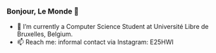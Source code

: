 ### Bonjour, Le Monde 👋

<!--
**paopaomc/paopaomc** is a ✨ _special_ ✨ repository because its `README.md` (this file) appears on your GitHub profile.

Here are some ideas to get you started:

-->

<!-- - 🔭 I’m currently working on ... -->
- 🌱 I’m currently a Computer Science Student at Université Libre de Bruxelles, Belgium.
- 📫 Reach me: informal contact via Instagram: E25HWI
<!-- - ⚡ Fun fact: ... -->

